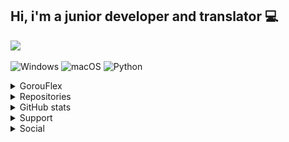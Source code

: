 ## Hi, i'm a junior developer and translator 💻

<a href="https://github.com/gorouflex">
  <img src="https://github-stats-alpha.vercel.app/api?username=gorouflex&cc=000&tc=fff&ic=fff&bc=000">
</a>

![Windows](https://img.shields.io/badge/OS-Windows-blue?style=for-the-badge&logo=windows)
![macOS](https://img.shields.io/badge/OS-macOS-blue?style=for-the-badge&logo=macos)
![Python](https://img.shields.io/badge/Code-Python-coral?style=for-the-badge&logo=python)

<details>
  <summary>GorouFlex</summary>
<img src="Img/Logo.png" width="150" height="150">
</details>

<details>
  <summary>Repositories</summary>

| Repository |  Description | Codename | Project | G2SP |
|    :---:     |   :---:   |   :---:   |   :---:   |   :---:   |
| [DuoXPy](https://github.com/gorouflex/DuoXPy) | ⚡️ XP farm and Streak keeper for Duolingo 🔥 | DuolingoXPPython | Project Sandy | ✅ |
| [Sandy](https://github.com/gorouflex/Sandy) | Official Documents and Information Repository for Project Sandy | SandyInfoRepo | Project Sandy | ✅ |
| [UXTU4Unix](https://github.com/AppleOSX/UXTU4Unix) | Universal x86 Tuning Utility for AMD Ryzen APUs on Hackintosh / macOS and Linux | EZRyzenAdj4Unix | Project HorizonUnix | ✅ |
| [UXTU4UnixRemastered](https://github.com/HorizonUnix/UXTU4UnixRemastered) | A better version of UXTU4Unix, including both CLI and GUI, will be integrated into UXTU4Unix once it’s done. | RFTR4Unix | Project HorizonUnix | ✅ |
| [GenericNVMeName](https://github.com/HorizonUnix/GenericNVMeName) | Patch the NVMe controller name on macOS | PatchIONVMeFamily | Project HorizonUnix | ✅ |
| [PatchSonomaWiFiOnTheFly](https://github.com/AppleOSX/PatchSonomaWiFiOnTheFly) | Patch modern Broadcom Wi-Fi card on the fly when doing a fresh install with macOS Sonoma and Sequoia | PSWFOTF | Project HorizonUnix | ✅ |
| [FA507NV-LP111W](https://github.com/HorizonUnix/FA507NV-LP111W) | Hackintosh for ASUS TUF Gaming A15 FA507NV-LP111W | FA507NV | Project HorizonUnix | ✅ |
| [M413IA](https://github.com/gorouflex/M413IA) | Hackintosh for Asus M413IA | M413IA | Project HorizonUnix | ✅ |
| [LTPCX1Gen6](https://github.com/gorouflex/LTPCX1Gen6) | Lenovo ThinkPad Carbon X1 Gen 6 - Vanilla Bios | LNVTPX1G6 | Project HorizonUnix | / |
| [LegacyKFDOffsets](https://github.com/gorouflex/LegacyKFDOffsets) | [Archived] Legacy KFD Offsets made by GorouFlex, 34306,… | LegacyMisakaOffsets | Project HorizonUnix | / |
| [KFD4XR](https://github.com/gorouflex/KFD4XR) | KFD for iPhone XR users. | MakeXRGreatAgain | Project AppleOSX | / |
| [JikkerBot](https://github.com/gorouflex/JikkerBot) | JikkerBot help you aim better in some FPS game from a music company (for educational purposes only) | SimpleTriggerBot | Project SimpleTool | / |
| [AFKBot](https://github.com/gorouflex/AFKBot) | A (Simple) bot that can prevent you from AFK during the match | SimpleAFKBot | Project SimpleTool | / |
| [PassGen](https://github.com/gorouflex/PassGen) | (Simple) Password Generator and Checker | SimplePass | Project SimpleTool | / |
| [AFKBotLegacy](https://github.com/gorouflex/afkbotlegacy) | AFKBot but better ✨ | Liosk | Project SimpleTool | / |
| [ODB](https://github.com/gorouflex/ODB) | ODB - Project LandFall | LandFall | Project LandFall | / |
| [vietnameseforcottonbuds](https://github.com/gorouflex/vietnameseforcottonbuds) | A Vietnamese translate for Cotton Buds | VNS4CBS | Project TransLang | / |

- G2SP : GorouFlex Software Support Package
  
</details>

<details>
  <summary>GitHub stats</summary>
  <br>
  
  ![Stats](https://github-readme-stats.vercel.app/api?username=gorouflex&show_icons=true&theme=transparent)
  
  ![Top Langs](https://github-readme-stats.vercel.app/api/top-langs/?username=gorouflex&layout=compact&theme=dark)
</details>

<details>
  <summary>Support</summary>
  <br>

<img src="/Img/QR.png" width="300" height="300">
<img src="/Img/QR2.png" width="300" height="300">
 
</details>

<details>
  <summary>Social</summary>
  <br>

  [![Discord Badge](https://lanyard.cnrad.dev/api/857550997248802837?borderRadius=5px&animated=true&hideDiscrim=false)](https://discord.com/users/857550997248802837)
  
</details>

